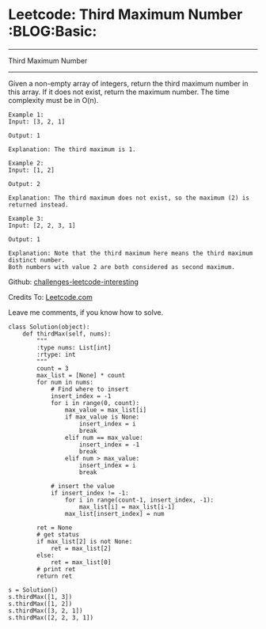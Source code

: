 # Leetcode: Third Maximum Number     :BLOG:Basic:


---

Third Maximum Number  

---

Given a non-empty array of integers, return the third maximum number in this array. If it does not exist, return the maximum number. The time complexity must be in O(n).  

    Example 1:
    Input: [3, 2, 1]
    
    Output: 1
    
    Explanation: The third maximum is 1.

    Example 2:
    Input: [1, 2]
    
    Output: 2
    
    Explanation: The third maximum does not exist, so the maximum (2) is returned instead.

    Example 3:
    Input: [2, 2, 3, 1]
    
    Output: 1
    
    Explanation: Note that the third maximum here means the third maximum distinct number.
    Both numbers with value 2 are both considered as second maximum.

Github: [challenges-leetcode-interesting](https://github.com/DennyZhang/challenges-leetcode-interesting/tree/master/third-maximum-number)  

Credits To: [Leetcode.com](https://leetcode.com/problems/third-maximum-number/description/)  

Leave me comments, if you know how to solve.  

    class Solution(object):
        def thirdMax(self, nums):
            """
            :type nums: List[int]
            :rtype: int
            """
            count = 3
            max_list = [None] * count
            for num in nums:
                # Find where to insert
                insert_index = -1
                for i in range(0, count):
                    max_value = max_list[i]
                    if max_value is None:
                        insert_index = i
                        break
                    elif num == max_value:
                        insert_index = -1
                        break
                    elif num > max_value:
                        insert_index = i
                        break
    
                # insert the value
                if insert_index != -1:
                    for i in range(count-1, insert_index, -1):
                        max_list[i] = max_list[i-1]
                    max_list[insert_index] = num
    
            ret = None
            # get status
            if max_list[2] is not None:
                ret = max_list[2]
            else:
                ret = max_list[0]
            # print ret
            return ret
    
    s = Solution()
    s.thirdMax([1, 3])
    s.thirdMax([1, 2])
    s.thirdMax([3, 2, 1])
    s.thirdMax([2, 2, 3, 1])